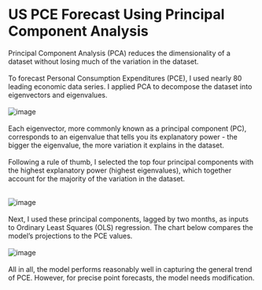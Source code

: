 <h1>US PCE Forecast Using Principal Component Analysis</h1>

Principal Component Analysis (PCA) reduces the dimensionality of a dataset without losing much of the variation in the dataset.
<br>
<br>
To forecast Personal Consumption Expenditures (PCE), I used nearly 80 leading economic data series. I applied PCA to decompose the dataset into eigenvectors and eigenvalues.
<br>
 <br>
![image](https://github.com/user-attachments/assets/2cae9aca-5522-4422-97ea-da9f621c7ce1)
 <br>
  <br>
Each eigenvector, more commonly known as a principal component (PC), corresponds to an eigenvalue that tells you its explanatory power - the bigger the eigenvalue, the more variation it explains in the dataset.
 <br>
  <br>
Following a rule of thumb, I selected the top four principal components with the highest explanatory power (highest eigenvalues), which together account for the majority of the variation in the dataset.
<br>
 <br>

![image](https://github.com/user-attachments/assets/e599aeb8-7507-40b1-835e-1d583f1affeb)
 <br>
  <br>
Next, I used these principal components, lagged by two months, as inputs to Ordinary Least Squares (OLS) regression. The chart below compares the model’s projections to the PCE values.
<br>
 <br>
![image](https://github.com/user-attachments/assets/fffcb444-28a9-4fa2-a143-a7043542e94d)
 <br>
  <br>
All in all, the model performs reasonably well in capturing the general trend of PCE. However, for precise point forecasts, the model needs modification.

<br>





